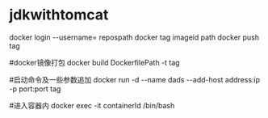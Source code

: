 # jdkwithtomcat
docker login --username=  repospath
docker tag imageid path
docker push tag  

#docker镜像打包
docker build DockerfilePath  -t tag

#启动命令及一些参数追加
docker run -d --name dads --add-host address:ip -p port:port tag

#进入容器内
docker exec -it containerId /bin/bash
